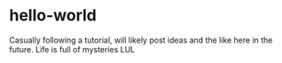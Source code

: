 # hello-world
Casually following a tutorial, will likely post ideas and the like here in the future.
Life is full of mysteries LUL
